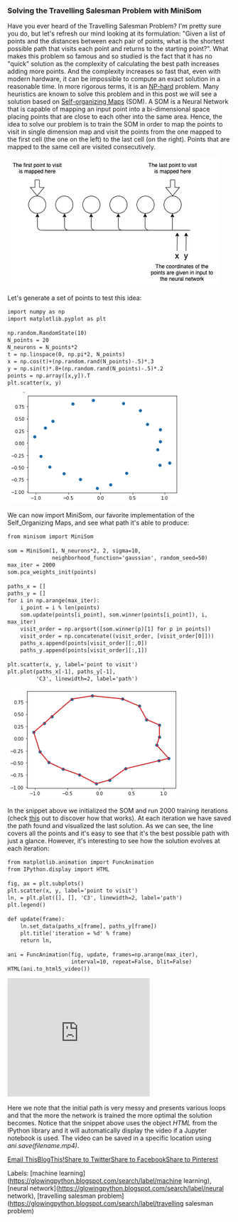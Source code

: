 ### Solving the Travelling Salesman Problem with MiniSom

Have you ever heard of the Travelling Salesman Problem? I'm pretty sure you do, but let's refresh our mind looking at its formulation: "Given a list of points and the distances between each pair of points, what is the shortest possible path that visits each point and returns to the starting point?".
What makes this problem so famous and so studied is the fact that it has no "quick" solution as the complexity of calculating the best path increases adding more points. And the complexity increases so fast that, even with modern hardware, it can be impossible to compute an exact solution in a reasonable time. In more rigorous terms, it is an [NP-hard](https://en.wikipedia.org/wiki/NP-hardness) problem. Many heuristics are known to solve this problem and in this post we will see a solution based on [Self-organizing Maps](https://glowingpython.blogspot.com/2013/09/self-organizing-maps.html) (SOM). A SOM is a Neural Network that is capable of mapping an input point into a bi-dimensional space placing points that are close to each other into the same area. Hence, the idea to solve our problem is to train the SOM in order to map the points to visit in single dimension map and visit the points from the one mapped to the first cell (the one on the left) to the last cell (on the right). Points that are mapped to the same cell are visited consecutively.



[![img](tmp.assets/somTSP_diag.png)](https://3.bp.blogspot.com/-vAT3H88AyVw/XvhFZWHGsUI/AAAAAAAABtU/Q9OEsKhdotAHZ9mcIHl1XIJqHUV54YpgACLcBGAsYHQ/s1600/somTSP_diag.png)


Let's generate a set of points to test this idea:

```
import numpy as np
import matplotlib.pyplot as plt

np.random.RandomState(10)
N_points = 20
N_neurons = N_points*2
t = np.linspace(0, np.pi*2, N_points)
x = np.cos(t)+(np.random.rand(N_points)-.5)*.3
y = np.sin(t)*.8+(np.random.rand(N_points)-.5)*.2
points = np.array([x,y]).T
plt.scatter(x, y)
```

[![img](tmp.assets/somTSP_1.png)](https://1.bp.blogspot.com/-oSX_fZXQMHM/XvhF3U874dI/AAAAAAAABtc/cnNAmUwoUtgUedm4RiMInTW5KBMyjJ-iwCLcBGAsYHQ/s1600/somTSP_1.png)


We can now import MiniSom, our favorite implementation of the Self_Organizing Maps, and see what path it's able to produce:

```
from minisom import MiniSom

som = MiniSom(1, N_neurons*2, 2, sigma=10,
              neighborhood_function='gaussian', random_seed=50)
max_iter = 2000
som.pca_weights_init(points)

paths_x = []
paths_y = []
for i in np.arange(max_iter):
    i_point = i % len(points)
    som.update(points[i_point], som.winner(points[i_point]), i, max_iter)
    visit_order = np.argsort([som.winner(p)[1] for p in points])
    visit_order = np.concatenate((visit_order, [visit_order[0]]))
    paths_x.append(points[visit_order][:,0])
    paths_y.append(points[visit_order][:,1])
    
plt.scatter(x, y, label='point to visit')
plt.plot(paths_x[-1], paths_y[-1],
         'C3', linewidth=2, label='path')
```



[![img](tmp.assets/somTSP_2.png)](https://1.bp.blogspot.com/-uyqoOmNuB3Q/XvhGggP8bGI/AAAAAAAABto/62j50ZK3W48f66vxSjB_00gFMyQJmwrLQCLcBGAsYHQ/s1600/somTSP_2.png)


In the snippet above we initialized the SOM and run 2000 training iterations (check [this](https://glowingpython.blogspot.com/2013/09/self-organizing-maps.html) out to discover how that works). At each iteration we have saved the path found and visualized the last solution. As we can see, the line covers all the points and it's easy to see that it's the best possible path with just a glance. However, it's interesting to see how the solution evolves at each iteration:

```
from matplotlib.animation import FuncAnimation
from IPython.display import HTML

fig, ax = plt.subplots()
plt.scatter(x, y, label='point to visit')
ln, = plt.plot([], [], 'C3', linewidth=2, label='path')
plt.legend()

def update(frame):
    ln.set_data(paths_x[frame], paths_y[frame])
    plt.title('iteration = %d' % frame)
    return ln,

ani = FuncAnimation(fig, update, frames=np.arange(max_iter),
                    interval=10, repeat=False, blit=False)
HTML(ani.to_html5_video())
```





<iframe allowfullscreen="allowfullscreen" class="b-hbp-video b-uploaded" frameborder="0" height="266" id="BLOGGER-video-3f20363e1286bf03-14086" mozallowfullscreen="mozallowfullscreen" src="https://www.blogger.com/video.g?token=AD6v5dzbe5QvOc5Q9CDOMReXct7kKCua5KjyqRf5gKusSrDdBCMacw-Bc47nMZShsm4SLZWnQvQdLa6DbbTteM1Huv3Q6Lds-h6ktolBc_USvnNfnvGq3NRXec_ZGIRMRrT-5wlTlmYH" webkitallowfullscreen="webkitallowfullscreen" width="320"></iframe>


Here we note that the initial path is very messy and presents various loops and that the more the network is trained the more optimal the solution becomes. Notice that the snippet above uses the object *HTML* from the IPython library and it will automatically display the video if a Jupyter notebook is used. The video can be saved in a specific location using *ani.save(filename.mp4)*.



[Email This](https://www.blogger.com/share-post.g?blogID=1693014329567144872&postID=1440145236379185223&target=email)[BlogThis!](https://www.blogger.com/share-post.g?blogID=1693014329567144872&postID=1440145236379185223&target=blog)[Share to Twitter](https://www.blogger.com/share-post.g?blogID=1693014329567144872&postID=1440145236379185223&target=twitter)[Share to Facebook](https://www.blogger.com/share-post.g?blogID=1693014329567144872&postID=1440145236379185223&target=facebook)[Share to Pinterest](https://www.blogger.com/share-post.g?blogID=1693014329567144872&postID=1440145236379185223&target=pinterest)

Labels: [machine learning](https://glowingpython.blogspot.com/search/label/machine learning), [neural network](https://glowingpython.blogspot.com/search/label/neural network), [travelling salesman problem](https://glowingpython.blogspot.com/search/label/travelling salesman problem)